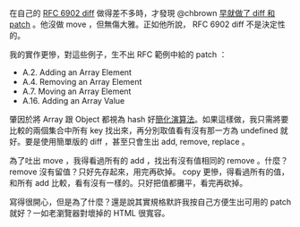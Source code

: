 在自己的 [RFC 6902 diff](https://github.com/caasi/rfc6902) 做得差不多時，才發現 @chbrown [早就做了 diff 和 patch](https://github.com/chbrown/rfc6902) 。他沒做 move ，但無傷大雅。正如他所說， RFC 6902 diff 不是決定性的。

我的實作更慘，對這些例子，生不出 RFC 範例中給的 patch ：

* A.2. Adding an Array Element
* A.4. Removing an Array Element
* A.7. Moving an Array Element
* A.16. Adding an Array Value

肇因於將 Array 跟 Object 都視為 hash 好[簡化演算法](https://github.com/caasi/rfc6902/blob/master/lib/rfc6902.ls#L3)。如果這樣做，我只需將要比較的兩個集合中所有 key 找出來，再分別取值看有沒有那一方為 undefined 就好。要是使用簡單版的 diff ，甚至只會生出 add, remove, replace 。

為了吐出 move ，我得看過所有的 add ，找出有沒有值相同的 remove 。什麼？ remove 沒有留值？只好先存起來，用完再砍掉。 copy 更慘，得看過所有的值，和所有 add 比較，看有沒有一樣的。只好把值都攤平，看完再砍掉。

寫得很開心，但是為了什麼？還是說其實規格默許我按自己方便生出可用的 patch 就好？一如老瀏覽器對壞掉的 HTML 很寬容。
